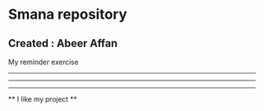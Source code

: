 # Smana repository
## Created : Abeer Affan
My reminder exercise

***
---
________________

** I like my project **


